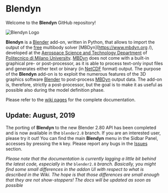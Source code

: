 # Blendyn

Welcome to the **Blendyn** GitHub repository!

![Blendyn Logo](https://github.com/zanoni-mbdyn/blendyn/wiki/images/blendyn_logo_subtitle_big.png)

**Blendyn** is a [Blender](http://www.blender.org/) add-on, written in
Python, that allows to import the output of the
[free](http://www.gnu.org/philosophy/free-sw.html) multibody solver
[MBDyn](https://www.mbdyn.org /), developed at the [Aerospace Science and
Technology Department](https://www.aero.polimi.it/) of [Politecnico di Milano
University](http://www.polimi.it/). [MBDyn](https://www.mbdyn.org/) does not
come with a built-in graphical pre- or post-processor, as it is able to process
text-only input files and generates either text or binary (in
[NetCDF](http://www.unidata.ucar.edu/software/netcdf/) format) output. The
purpose of the **Blendyn** add-on is to exploit the numerous features of
the 3D graphics software [Blender](http://www.blender.org/) to post-process
[MBDyn](https://www.mbdyn.org/) output data. The add-on is, therefore, strictly
a post-processor, but the goal is to make it as useful as possible also during
the model definition phase.

Please refer to the [wiki pages](https://github.com/zanoni-mbdyn/blendyn/wiki) 
for the complete documentation.



## **Update: August, 2019**
The porting of **Blendyn** to the new Blender 2.80 API has been completed and is now available
in the `blender2.8` branch. If you are an interested user, please try it out! 
You can find the main **Blendyn** menu in the Sidbar Panel, accesses by pressing the `N` key.
Please report any bugs in the [Issues](https://github.com/zanoni-mbdyn/blendyn/issues) section.

*Please note that the documentation is currently lagging a little bit behind the latest code,
especially in the* `blender2.8` *branch. Basically, you might find some small differences in 
the addon UI with respect to what is described in the Wiki. The hope is that those differences
are small enough that they are not show-stoppers! The docs will be updated as soon as possible*
